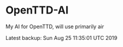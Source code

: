 # OpenTTD-AI
My AI for OpenTTD, will use primarily air

Latest backup: Sun Aug 25 11:35:01 UTC 2019
